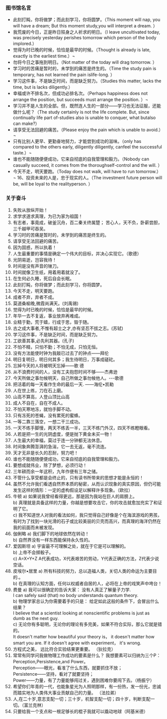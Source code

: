 ### 图书馆名言

- 此刻打盹，你将做梦；而此刻学习，你将圆梦。（This moment will nap, you will have a dream; But this moment study,you will interpret a dream. ）
- 我荒废的今日，正是昨日殒身之人祈求的明日。（I leave uncultivated today, was precisely yesterday perishes tomorrow which person of the body implored.）
- 觉得为时已晚的时候，恰恰是最早的时候。（Thought is already is late, exactly is the earliest time.）¬
- 勿将今日之事拖到明日。（Not matter of the today will drag tomorrow. ）
- 学习时的苦痛是暂时的，未学到的痛苦是终生的。（Time the study pain is temporary, has not learned the pain islife-long. ）
- 学习这件事，不是缺乏时间，而是缺乏努力。（Studies this matter, lacks the time, but is lacks diligently.）
- 幸福或许不排名次，但成功必排名次。（Perhaps happiness does not arrange the position, but succeeds must arrange the position. ）¬
- 学习并不是人生的全部。但，既然连人生的一部分——学习也无法征服，还能做什么呢？（The study certainly is not the life complete. But, since continually life part of-studies also is unable to conquer, what butalso can make?）
- 请享受无法回避的痛苦。（Please enjoy the pain which is unable to avoid.）¬ 
- 只有比别人更早、更勤奋地努力，才能尝到成功的滋味。（only has compared to the others early, diligently diligently, canfeel the successful taste.）¬
- 谁也不能随随便便成功，它来自彻底的自我管理和毅力。（Nobody can casually succeed, it comes from the thoroughself-control and the will. ）
- 今天不走，明天要跑。（Today does not walk, will have to run tomorrow.）¬ 16、投资未来的人是，忠于现实的人。（The investment future person will be, will be loyal to the realityperson. ）

### 关于奋斗
1.	失败从放纵开始！
2.	求学求道求真理，为已为家为祖国！
3.	有志者，事竟成，破釜沉舟，百二秦关终属楚；
苦心人，天不负，卧薪尝胆，三千越甲可吞吴。 
4.	学习时的苦痛是暂时的，未学到的痛苦是终生的。
5.	请享受无法回避的痛苦。
6.	因为固惑，所以执着！
7.	人生最重要的事情是确定一个伟大的目标，并决心实现它。（歌德）
8.	光阴易逝，岂容我待！
9.	时间是没有声音的锉刀。
10.	时间就像卫生纸，用着用着就没了。
11.	在生何必久睡，死后自会长眠。
12.	此刻打盹，你将做梦；而此刻学习，你将圆梦。
13.	今天不走，明天要跑。
14.	成者不弃，弃者不成。
15.	莫道桑榆晚,微霞尚满天。(刘禹锡) 
16.	觉得为时已晚的时候，恰恰是最早的时候。
17.	年华一去不复返，事业放弃再难成。
18.	业精于勤，荒于嬉，行成于思，毁于随。
19.	古之成大事者,不惟有超士之才,亦有坚忍不拔之志。(苏轼)
20.	学习这件事，不是缺乏时间，而是缺乏努力。
21.	工欲善其事,必先利其器。(孔子)
22.	不怕不精，只怕不勤；不怕无成，只怕无恒。
23.	没有方法能使时钟为我敲已过去了的钟点——拜伦
24.	明日复明日，明日何其多；我生待明日，万事成磋砣。
25.	忘掉今天的人将被明天忘掉——歌 德
26.	从不浪费时间的人，没有工夫抱怨时间不够——杰弗逊
27.	今天所做之事勿候明天，自己所做之事勿候他人。---歌德
28.	把活着的每一天看作生命的最后一天. ——海伦•凯勒
29.	人在世上练，刀在石上磨。
30.	山高不算高，人登山顶比山高
31.	成人不自在，自在不成人。
32.	不怕天寒地冻，就怕手脚不动。
33.	只有冻死的苍蝇，没有累死的蜜蜂。
34.	一等二靠三落空，一想二干三成功。 
35.	一天不练手脚慢，两天不练丢一半，三天不练门外汉，四天不练瞪眼看。
36.	人若是把一生的光阴虚度，便是抛下黄金未买一物！
37.	人生最大的幸福，莫过于连一分钟都无法休息。
38.	时间象奔腾澎湃的急湍，它一去无返，毫不流连。
39.	天才无非是长久的忍耐，努力吧！
40.	谁也不能随随便便成功，它来自彻底的自我管理和毅力。
41.	要想成就伟业，除了梦想，必须行动！
42.	三年耕而余一年这积，九年作便有三年之储。
43.	不管什么享受都是会终止的，只有读书所带来的思想才能是永恒的！
44.	虽然不允许我们看透自然界本质的秘密，从而认识现象的真实原因，但仍可能发生这样的情形：一定的虚构假设足以解释许多现象。（欧拉）
45.	牛顿
a)	如果说我曾经看得更远，那是因为我站在巨人的肩膀上。  
b)	真理就是具备这样的力量，你越是想要攻击它，你的攻击就愈加充实了和证明了它。  
c)	我不知道世人对我的看法如何，我只觉得自己好像是个在海滨游戏的男孩，有时为了找到一块光滑的石子或比较美丽的贝壳而高兴，而真理的海洋仍然在我的前面而未被发现。  
46.	伽俐略
a)	我们脚下的地球依然在转动！  
b)	自然界没有一样东西能保持永久性的。  
47.	爱因斯坦
a)	宇宙最不可理解之处，就在于它是可以理解的。  
b)	上帝不会掷骰子。  
c)	A=X+Y+Z A代表成功，X代表艰苦的劳动，Y代表正确的方法，Z代表少说空话。  
48.	皮埃尔•居里
a)	所有科技的努力，总以造福人类，关切人类的命运为主要目的.。  
b)	在真理的认知方面，任何以权威者自居的人，必将在上帝的戏笑声中垮台！  
49.	费曼
a)	我可以很确定的告诉大家： 没有人真正了解量子力学.  
I can safely said (that) no body understands quantum theory.  
b)	物理学家总认为你需要着手的只是： 给定如此这般的条件下，会冒出什么结果？  
I believe that a scientist looking at nonscientific problems is just as dumb as the next guy.   
c)	无论你有多聪明，无论你的理论有多完美，如果不符合实际，那么它就是错的。  
It doesn't matter how beautiful your theory is， it doesn't matter how smart you are. If it doesn't agree with experiment， it's wrong.   
50.	方程式之美， 远比符合实验结果更重要。 （狄拉克）
51.	常常有同学问我做物理工作成功的要素是什么？
我想要素可以归纳为三个P：Perception,Persistence,and Power。   
Perception——眼光，看准了什么东西，就要抓住不放；   
Persistence——坚持，看对了就要坚持；   
Power——力量，有了力量能够闯过关，遇到困难你要闯下去。（杨振宁）  
52.	希望你们年青的一代，也能象星光为人照明那样，有一份热，发一份光，忠诚而踏实地为人类伟大事业贡献自己的力量。 （法拉弟）
53.	人,在二十岁,意志支配一切；三十岁，机智支配一切；四十岁，判断支配一切。（富兰克林）
54.	只要给我一个支点和一根足够长的棍子我就可以撬动地球（阿基米德）
